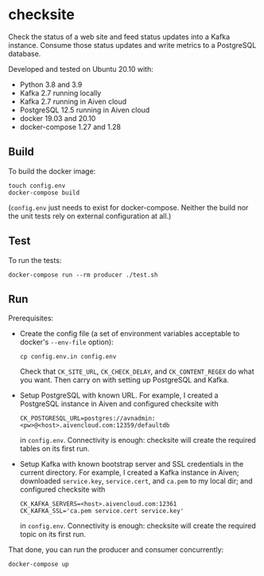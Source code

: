 checksite
=========

Check the status of a web site and feed status updates into a Kafka instance. Consume those status updates and write metrics to a PostgreSQL database.

Developed and tested on Ubuntu 20.10 with:

  * Python 3.8 and 3.9
  * Kafka 2.7 running locally
  * Kafka 2.7 running in Aiven cloud
  * PostgreSQL 12.5 running in Aiven cloud
  * docker 19.03 and 20.10
  * docker-compose 1.27 and 1.28


Build
-----

To build the docker image:

    touch config.env
    docker-compose build

(`config.env` just needs to exist for docker-compose. Neither the build nor the unit tests rely on external configuration at all.)


Test
----

To run the tests:

    docker-compose run --rm producer ./test.sh


Run
---

Prerequisites:

* Create the config file (a set of environment variables acceptable to docker's `--env-file` option):

      cp config.env.in config.env

  Check that `CK_SITE_URL`, `CK_CHECK_DELAY`, and `CK_CONTENT_REGEX` do what you want. Then carry on with setting up PostgreSQL and Kafka.

* Setup PostgreSQL with known URL. For example, I created a PostgreSQL instance in Aiven and configured checksite with

      CK_POSTGRESQL_URL=postgres://avnadmin:<pw>@<host>.aivencloud.com:12359/defaultdb

  in `config.env`. Connectivity is enough: checksite will create the required tables on its first run.

* Setup Kafka with known bootstrap server and SSL credentials in the current directory. For example, I created a Kafka instance in Aiven; downloaded `service.key`, `service.cert`, and `ca.pem` to my local dir; and configured checksite with

      CK_KAFKA_SERVERS=<host>.aivencloud.com:12361
      CK_KAFKA_SSL='ca.pem service.cert service.key'

  in `config.env`. Connectivity is enough: checksite will create the required topic on its first run.

That done, you can run the producer and consumer concurrently:

    docker-compose up

